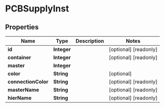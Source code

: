 

# PCBSupplyInst

## Properties

Name | Type | Description | Notes
------------ | ------------- | ------------- | -------------
**id** | **Integer** |  |  [optional] [readonly]
**container** | **Integer** |  |  [optional] [readonly]
**master** | **Integer** |  | 
**color** | **String** |  |  [optional]
**connectionColor** | **String** |  |  [optional] [readonly]
**masterName** | **String** |  |  [optional] [readonly]
**hierName** | **String** |  |  [optional] [readonly]



